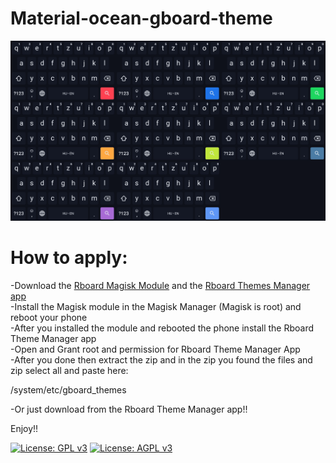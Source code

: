 # Material-ocean-gboard-theme

<p align="center">
<img src="/Material_lively.png" alt="Material_lively">
</p>


# How to apply:
-Download the <a href="https://t.me/gboardthemes/44316">Rboard Magisk Module</a> and the <a href="https://github.com/DerTyp7214/Rboard-Theme-Manager/releases"> Rboard Themes Manager app</a><br>
-Install the Magisk module in the Magisk Manager (Magisk is root) and reboot your phone<br>
-After you installed the module and rebooted the phone install the Rboard Theme Manager app<br>
-Open and Grant root and permission for Rboard Theme Manager App<br>
-After you done then extract the zip and in the zip you found the files and zip select all and paste here:

/system/etc/gboard_themes

-Or just download from the Rboard Theme Manager app!!


Enjoy!!

[![License: GPL v3](https://img.shields.io/badge/License-GPLv3-blue.svg)](https://www.gnu.org/licenses/gpl-3.0)
[![License: AGPL v3](https://img.shields.io/badge/License-AGPL%20v3-blue.svg)](https://www.gnu.org/licenses/agpl-3.0)